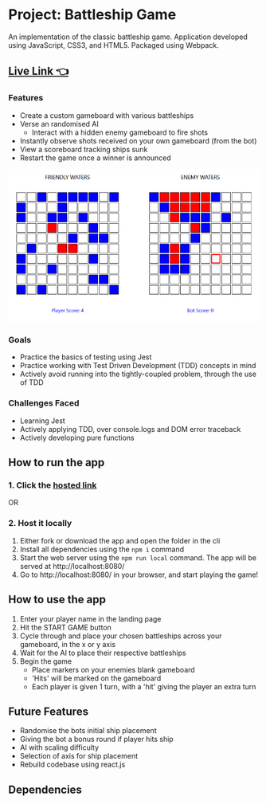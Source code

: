 # Project: Battleship Game
An implementation of the classic battleship game.
Application developed using JavaScript, CSS3, and HTML5. Packaged using Webpack.
## [Live Link 👈](https://waldorfio.github.io/battleship-project/)

### Features
- Create a custom gameboard with various battleships	
- Verse an randomised AI
    - Interact with a hidden enemy gameboard to fire shots
- Instantly observe shots received on your own gameboard (from the bot)
- View a scoreboard tracking ships sunk
- Restart the game once a winner is announced

![](screencap.PNG)

### Goals
- Practice the basics of testing using Jest
- Practice working with Test Driven Development (TDD) concepts in mind
- Actively avoid running into the tightly-coupled problem, through the use of TDD

### Challenges Faced
- Learning Jest
- Actively applying TDD, over console.logs and DOM error traceback
- Actively developing pure functions

## How to run the app
### 1. Click the [hosted link](https://waldorfio.github.io/battleship-project/)

OR

### 2. Host it locally
1.	Either fork or download the app and open the folder in the cli
2.	Install all dependencies using the `npm i` command
3.	Start the web server using the `npm run local` command. The app will be served at http://localhost:8080/
4.	Go to  http://localhost:8080/ in your browser, and start playing the game!

## How to use the app
1. Enter your player name in the landing page
2. Hit the START GAME button
3. Cycle through and place your chosen battleships across your gameboard, in the x or y axis
4. Wait for the AI to place their respective battleships
5. Begin the game
    - Place markers on your enemies blank gameboard
    - 'Hits' will be marked on the gameboard
    - Each player is given 1 turn, with a 'hit' giving the player an extra turn

## Future Features
- Randomise the bots initial ship placement
- Giving the bot a bonus round if player hits ship
- AI with scaling difficulty
- Selection of axis for ship placement
- Rebuild codebase using react.js

## Dependencies

